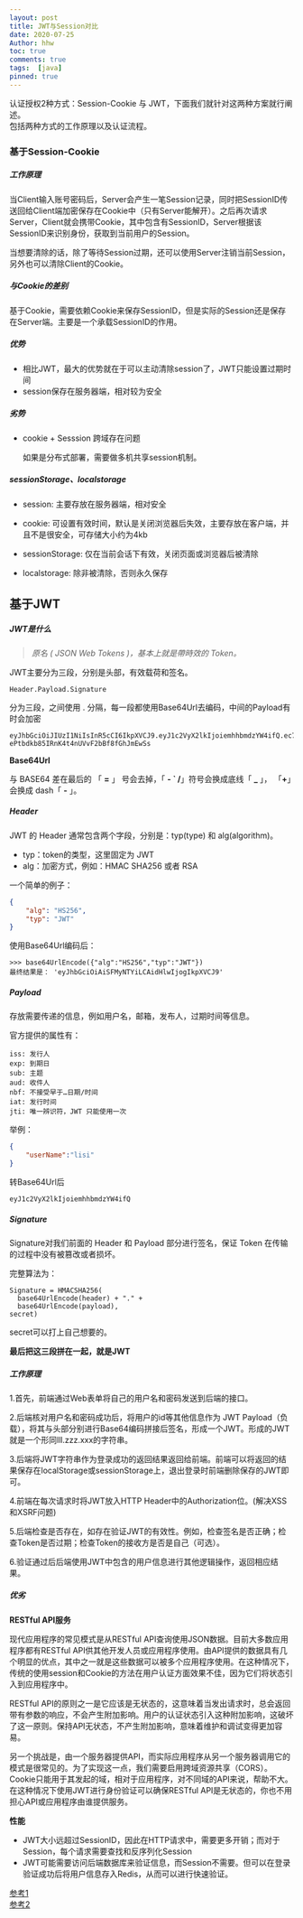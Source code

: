 ```yaml
---
layout: post
title: JWT与Session对比
date: 2020-07-25
Author: hhw
toc: true
comments: true
tags:  [java]
pinned: true
---
```

 认证授权2种方式：Session-Cookie 与 JWT，下面我们就针对这两种方案就行阐述。<br>
 包括两种方式的工作原理以及认证流程。


### 基于Session-Cookie

##### 工作原理

当Client输入账号密码后，Server会产生一笔Session记录，同时把SessionID传送回给Client端加密保存在Cookie中（只有Server能解开）。之后再次请求Server，Client就会携带Cookie，其中包含有SessionID，Server根据该SessionID来识别身份，获取到当前用户的Session。

当想要清除的话，除了等待Session过期，还可以使用Server注销当前Session，另外也可以清除Client的Cookie。

##### 与Cookie的差别

基于Cookie，需要依赖Cookie来保存SessionID，但是实际的Session还是保存在Server端。主要是一个承载SessionID的作用。

##### 优势

- 相比JWT，最大的优势就在于可以主动清除session了，JWT只能设置过期时间
- session保存在服务器端，相对较为安全

##### 劣势

- cookie + Sesssion 跨域存在问题

  如果是分布式部署，需要做多机共享session机制。

##### sessionStorage、localstorage

- session: 主要存放在服务器端，相对安全

- cookie: 可设置有效时间，默认是关闭浏览器后失效，主要存放在客户端，并且不是很安全，可存储大小约为4kb

- sessionStorage: 仅在当前会话下有效，关闭页面或浏览器后被清除

- localstorage: 除非被清除，否则永久保存


## 基于JWT

##### JWT是什么

> *原名 ( JSON Web Tokens )，基本上就是帶時效的 Token。*

JWT主要分为三段，分别是头部，有效载荷和签名。

```
Header.Payload.Signature
```

分为三段，之间使用 . 分隔，每一段都使用Base64Url去编码，中间的Payload有时会加密

```
eyJhbGciOiJIUzI1NiIsInR5cCI6IkpXVCJ9.eyJ1c2VyX2lkIjoiemhhbmdzYW4ifQ.ec7IVPU-ePtbdkb85IRnK4t4nUVvF2bBf8fGhJmEwSs
```

**Base64Url**

与 BASE64 差在最后的 「 **=** 」 号会去掉，「 **- ` /**」符号会换成底线「 **_** 」， 「**+**」会换成 dash「 **-** 」。

##### Header

JWT 的 Header 通常包含两个字段，分别是：typ(type) 和 alg(algorithm)。

- typ：token的类型，这里固定为 JWT
- alg：加密方式，例如：HMAC SHA256 或者 RSA

一个简单的例子：

```json
{
	"alg": "HS256",
	"typ": "JWT"
}
```

使用Base64Url编码后：

```
>>> base64UrlEncode({"alg":"HS256","typ":"JWT"})
最终结果是： 'eyJhbGciOiAiSFMyNTYiLCAidHlwIjogIkpXVCJ9' 
```

##### Payload

存放需要传递的信息，例如用户名，邮箱，发布人，过期时间等信息。

官方提供的属性有：

```
iss: 发行人
exp: 到期日
sub: 主题
aud: 收件人
nbf: 不接受早于…日期/时间
iat: 发行时间
jti: 唯一辨识符，JWT 只能使用一次
```

举例：

```json
{
	"userName":"lisi"
}
```

转Base64Url后

```
eyJ1c2VyX2lkIjoiemhhbmdzYW4ifQ
```

##### Signature

Signature对我们前面的 Header 和 Payload 部分进行签名，保证 Token 在传输的过程中没有被篡改或者损坏。

完整算法为：

```
Signature = HMACSHA256(
  base64UrlEncode(header) + "." +
  base64UrlEncode(payload),
secret)
```

secret可以打上自己想要的。

**最后把这三段拼在一起，就是JWT**



##### 工作原理

1.首先，前端通过Web表单将自己的用户名和密码发送到后端的接口。

2.后端核对用户名和密码成功后，将用户的id等其他信息作为 JWT Payload（负载），将其与头部分别进行Base64编码拼接后签名，形成一个JWT。形成的JWT就是一个形同lll.zzz.xxx的字符串。

3.后端将JWT字符串作为登录成功的返回结果返回给前端。前端可以将返回的结果保存在localStorage或sessionStorage上，退出登录时前端删除保存的JWT即可。

4.前端在每次请求时将JWT放入HTTP Header中的Authorization位。(解决XSS和XSRF问题)

5.后端检查是否存在，如存在验证JWT的有效性。例如，检查签名是否正确；检查Token是否过期；检查Token的接收方是否是自己（可选）。

6.验证通过后后端使用JWT中包含的用户信息进行其他逻辑操作，返回相应结果。




##### 优劣

**RESTful API服务**

现代应用程序的常见模式是从RESTful API查询使用JSON数据。目前大多数应用程序都有RESTful API供其他开发人员或应用程序使用。由API提供的数据具有几个明显的优点，其中之一就是这些数据可以被多个应用程序使用。在这种情况下，传统的使用session和Cookie的方法在用户认证方面效果不佳，因为它们将状态引入到应用程序中。

RESTful API的原则之一是它应该是无状态的，这意味着当发出请求时，总会返回带有参数的响应，不会产生附加影响。用户的认证状态引入这种附加影响，这破坏了这一原则。保持API无状态，不产生附加影响，意味着维护和调试变得更加容易。

另一个挑战是，由一个服务器提供API，而实际应用程序从另一个服务器调用它的模式是很常见的。为了实现这一点，我们需要启用跨域资源共享（CORS）。Cookie只能用于其发起的域，相对于应用程序，对不同域的API来说，帮助不大。在这种情况下使用JWT进行身份验证可以确保RESTful API是无状态的，你也不用担心API或应用程序由谁提供服务。

**性能**

- JWT大小远超过SessionID，因此在HTTP请求中，需要更多开销；而对于Session，每个请求需要查找和反序列化Session
- JWT可能需要访问后端数据库来验证信息，而Session不需要。但可以在登录验证成功后将用户信息存入Redis，从而可以进行快速验证。

[参考1](https://juejin.im/post/5a437441f265da43294e54c3)<br>
[参考2](https://medium.com/@jedy05097952/%E6%B7%BA%E8%AB%87-session-%E8%88%87-jwt-%E5%B7%AE%E7%95%B0-8d00b2396115)
